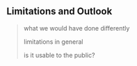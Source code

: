 
## Limitations and Outlook
> what we would have done differently
> 
> limitations in general
> 
> is it usable to the public?
